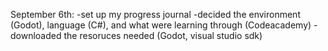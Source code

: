 September 6th:
-set up my progress journal
-decided the environment (Godot), language (C#), and what were learning through (Codeacademy)
-downloaded the resoruces needed (Godot, visual studio sdk)
 
